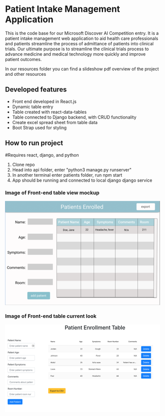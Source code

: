 # Patient Intake Management Application

This is the code base for our Microsoft Discover AI Competition entry.
It is a patient intake management web application to aid health care professionals
and patients streamline the process of admittance of patients into clinical trials.
Our ultimate purpose is to streamline the clinical trials process to advance 
medicine and medical technology more quickly and improve patient outcomes.

In our resources folder you can find a slideshow pdf overview of the project
and other resources

## Developed features

- Front end developed in React.js
- Dynamic table entry 
- Table created with react-data-tables
- Table connected to Django backend, with CRUD functionality
- Create excel spread sheet from table data
- Boot Strap used for styling

## How to run project

#Requires react, django, and python

1. Clone repo
2. Head into api folder, enter "python3 manage.py runserver"
3. In another terminal enter patients folder, run npm start
4. App should be running and connected to local django django service

### Image of Front-end table view mockup

![Image of Nurse Form Mock Up](Resources/TableDesign.png)

### Image of Front-end table current look

![Image of Actual app](Resources/currentLook.png)